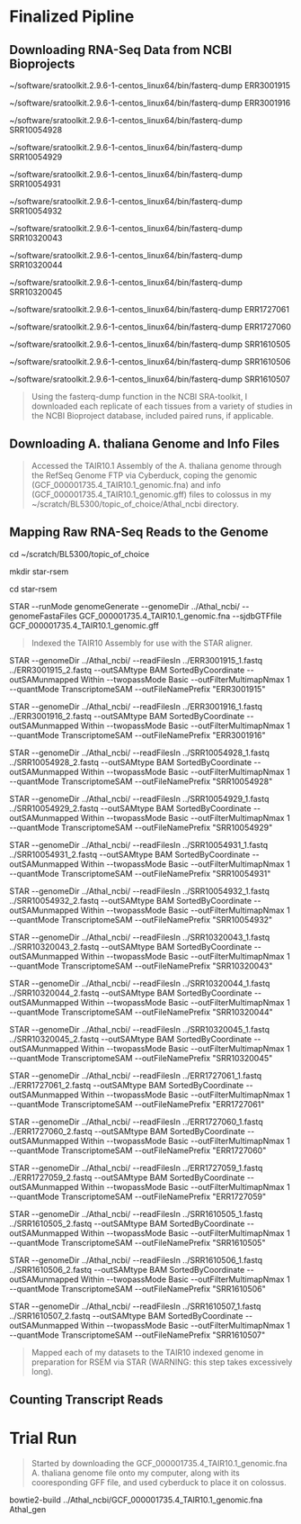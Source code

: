 # Finalized Pipline

## Downloading RNA-Seq Data from NCBI Bioprojects

~/software/sratoolkit.2.9.6-1-centos_linux64/bin/fasterq-dump ERR3001915

~/software/sratoolkit.2.9.6-1-centos_linux64/bin/fasterq-dump ERR3001916

~/software/sratoolkit.2.9.6-1-centos_linux64/bin/fasterq-dump SRR10054928

~/software/sratoolkit.2.9.6-1-centos_linux64/bin/fasterq-dump SRR10054929

~/software/sratoolkit.2.9.6-1-centos_linux64/bin/fasterq-dump SRR10054931

~/software/sratoolkit.2.9.6-1-centos_linux64/bin/fasterq-dump SRR10054932

~/software/sratoolkit.2.9.6-1-centos_linux64/bin/fasterq-dump SRR10320043

~/software/sratoolkit.2.9.6-1-centos_linux64/bin/fasterq-dump SRR10320044

~/software/sratoolkit.2.9.6-1-centos_linux64/bin/fasterq-dump SRR10320045

~/software/sratoolkit.2.9.6-1-centos_linux64/bin/fasterq-dump ERR1727061

~/software/sratoolkit.2.9.6-1-centos_linux64/bin/fasterq-dump ERR1727060

~/software/sratoolkit.2.9.6-1-centos_linux64/bin/fasterq-dump SRR1610505

~/software/sratoolkit.2.9.6-1-centos_linux64/bin/fasterq-dump SRR1610506

~/software/sratoolkit.2.9.6-1-centos_linux64/bin/fasterq-dump SRR1610507

> Using the fasterq-dump function in the NCBI SRA-toolkit, I downloaded each replicate of each tissues from a variety of studies in the NCBI Bioproject database, included paired runs, if applicable.

## Downloading A. thaliana Genome and Info Files

> Accessed the TAIR10.1 Assembly of the A. thaliana genome through the RefSeq Genome FTP via Cyberduck, coping the genomic (GCF_000001735.4_TAIR10.1_genomic.fna) and info (GCF_000001735.4_TAIR10.1_genomic.gff) files to colossus in my ~/scratch/BL5300/topic_of_choice/Athal_ncbi directory.

## Mapping Raw RNA-Seq Reads to the Genome

cd ~/scratch/BL5300/topic_of_choice

mkdir star-rsem

cd star-rsem

STAR --runMode genomeGenerate --genomeDir ../Athal_ncbi/ --genomeFastaFiles GCF_000001735.4_TAIR10.1_genomic.fna --sjdbGTFfile GCF_000001735.4_TAIR10.1_genomic.gff

> Indexed the TAIR10 Assembly for use with the STAR aligner.

STAR --genomeDir ../Athal_ncbi/ --readFilesIn ../ERR3001915_1.fastq ../ERR3001915_2.fastq --outSAMtype BAM SortedByCoordinate --outSAMunmapped Within --twopassMode Basic --outFilterMultimapNmax 1 --quantMode TranscriptomeSAM --outFileNamePrefix "ERR3001915"

STAR --genomeDir ../Athal_ncbi/ --readFilesIn ../ERR3001916_1.fastq ../ERR3001916_2.fastq --outSAMtype BAM SortedByCoordinate --outSAMunmapped Within --twopassMode Basic --outFilterMultimapNmax 1 --quantMode TranscriptomeSAM --outFileNamePrefix "ERR3001916"

STAR --genomeDir ../Athal_ncbi/ --readFilesIn ../SRR10054928_1.fastq ../SRR10054928_2.fastq --outSAMtype BAM SortedByCoordinate --outSAMunmapped Within --twopassMode Basic --outFilterMultimapNmax 1 --quantMode TranscriptomeSAM --outFileNamePrefix "SRR10054928"

STAR --genomeDir ../Athal_ncbi/ --readFilesIn ../SRR10054929_1.fastq ../SRR10054929_2.fastq --outSAMtype BAM SortedByCoordinate --outSAMunmapped Within --twopassMode Basic --outFilterMultimapNmax 1 --quantMode TranscriptomeSAM --outFileNamePrefix "SRR10054929"

STAR --genomeDir ../Athal_ncbi/ --readFilesIn ../SRR10054931_1.fastq ../SRR10054931_2.fastq --outSAMtype BAM SortedByCoordinate --outSAMunmapped Within --twopassMode Basic --outFilterMultimapNmax 1 --quantMode TranscriptomeSAM --outFileNamePrefix "SRR10054931"

STAR --genomeDir ../Athal_ncbi/ --readFilesIn ../SRR10054932_1.fastq ../SRR10054932_2.fastq --outSAMtype BAM SortedByCoordinate --outSAMunmapped Within --twopassMode Basic --outFilterMultimapNmax 1 --quantMode TranscriptomeSAM --outFileNamePrefix "SRR10054932"

STAR --genomeDir ../Athal_ncbi/ --readFilesIn ../SRR10320043_1.fastq ../SRR10320043_2.fastq --outSAMtype BAM SortedByCoordinate --outSAMunmapped Within --twopassMode Basic --outFilterMultimapNmax 1 --quantMode TranscriptomeSAM --outFileNamePrefix "SRR10320043"

STAR --genomeDir ../Athal_ncbi/ --readFilesIn ../SRR10320044_1.fastq ../SRR10320044_2.fastq --outSAMtype BAM SortedByCoordinate --outSAMunmapped Within --twopassMode Basic --outFilterMultimapNmax 1 --quantMode TranscriptomeSAM --outFileNamePrefix "SRR10320044"

STAR --genomeDir ../Athal_ncbi/ --readFilesIn ../SRR10320045_1.fastq ../SRR10320045_2.fastq --outSAMtype BAM SortedByCoordinate --outSAMunmapped Within --twopassMode Basic --outFilterMultimapNmax 1 --quantMode TranscriptomeSAM --outFileNamePrefix "SRR10320045"

STAR --genomeDir ../Athal_ncbi/ --readFilesIn ../ERR1727061_1.fastq ../ERR1727061_2.fastq --outSAMtype BAM SortedByCoordinate --outSAMunmapped Within --twopassMode Basic --outFilterMultimapNmax 1 --quantMode TranscriptomeSAM --outFileNamePrefix "ERR1727061"

STAR --genomeDir ../Athal_ncbi/ --readFilesIn ../ERR1727060_1.fastq ../ERR1727060_2.fastq --outSAMtype BAM SortedByCoordinate --outSAMunmapped Within --twopassMode Basic --outFilterMultimapNmax 1 --quantMode TranscriptomeSAM --outFileNamePrefix "ERR1727060"

STAR --genomeDir ../Athal_ncbi/ --readFilesIn ../ERR1727059_1.fastq ../ERR1727059_2.fastq --outSAMtype BAM SortedByCoordinate --outSAMunmapped Within --twopassMode Basic --outFilterMultimapNmax 1 --quantMode TranscriptomeSAM --outFileNamePrefix "ERR1727059"

STAR --genomeDir ../Athal_ncbi/ --readFilesIn ../SRR1610505_1.fastq ../SRR1610505_2.fastq --outSAMtype BAM SortedByCoordinate --outSAMunmapped Within --twopassMode Basic --outFilterMultimapNmax 1 --quantMode TranscriptomeSAM --outFileNamePrefix "SRR1610505"

STAR --genomeDir ../Athal_ncbi/ --readFilesIn ../SRR1610506_1.fastq ../SRR1610506_2.fastq --outSAMtype BAM SortedByCoordinate --outSAMunmapped Within --twopassMode Basic --outFilterMultimapNmax 1 --quantMode TranscriptomeSAM --outFileNamePrefix "SRR1610506"

STAR --genomeDir ../Athal_ncbi/ --readFilesIn ../SRR1610507_1.fastq ../SRR1610507_2.fastq --outSAMtype BAM SortedByCoordinate --outSAMunmapped Within --twopassMode Basic --outFilterMultimapNmax 1 --quantMode TranscriptomeSAM --outFileNamePrefix "SRR1610507"

> Mapped each of my datasets to the TAIR10 indexed genome in preparation for RSEM via STAR (WARNING: this step takes excessively long).

## Counting Transcript Reads


# Trial Run

> Started by downloading the GCF_000001735.4_TAIR10.1_genomic.fna A. thaliana genome file onto my computer, along with its cooresponding GFF file, and used cyberduck to place it on colossus.

bowtie2-build ../Athal_ncbi/GCF_000001735.4_TAIR10.1_genomic.fna Athal_gen

